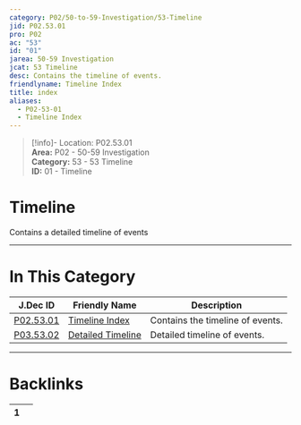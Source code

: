 ```yaml
---  
category: P02/50-to-59-Investigation/53-Timeline  
jid: P02.53.01  
pro: P02  
ac: "53"  
id: "01"  
jarea: 50-59 Investigation  
jcat: 53 Timeline  
desc: Contains the timeline of events.  
friendlyname: Timeline Index  
title: index  
aliases:  
  - P02-53-01  
  - Timeline Index  
---  
```

>[!info]- Location: P02.53.01  
>**Area:** P02 - 50-59 Investigation  
>**Category:** 53 - 53 Timeline  
>**ID:** 01 - Timeline  
  
# Timeline  
  
Contains a detailed timeline of events  
   
  
  
---  
# In This Category  
  
| J.Dec ID                                                                                                 | Friendly Name                                                                                                    | Description                      |  
| -------------------------------------------------------------------------------------------------------- | ---------------------------------------------------------------------------------------------------------------- | -------------------------------- |  
| [P02.53.01](index.md)                | [Timeline Index](index.md)                   | Contains the timeline of events. |  
| [P03.53.02](./02-Detailed-Timeline.md) | [Detailed Timeline](./02-Detailed-Timeline.md) | Detailed timeline of events.     |  
  
  
---  
# Backlinks  
<div><table class="dataview table-view-table"><thead class="table-view-thead"><tr class="table-view-tr-header"><th class="table-view-th"><span></span><span class="dataview small-text">1</span></th><th class="table-view-th"><span></span></th></tr></thead><tbody class="table-view-tbody"></tbody></table></div>